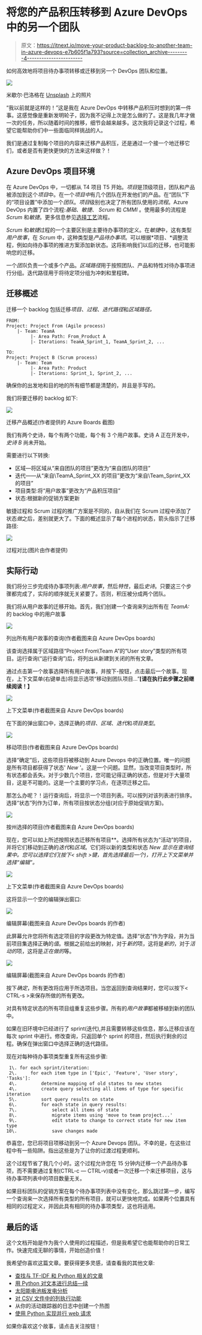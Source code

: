 # 将您的产品积压转移到 Azure DevOps 中的另一个团队

> 原文：<https://itnext.io/move-your-product-backlog-to-another-team-in-azure-devops-e7b605f1a793?source=collection_archive---------4----------------------->

如何高效地将项目待办事项转移或迁移到另一个 DevOps 团队和位置。

![](img/6dbe1f97632e3bc19b0a25a79f45dd82.png)

米歇尔·巴洛格在 [Unsplash](https://unsplash.com?utm_source=medium&utm_medium=referral) 上的照片

“我以前就是这样的！”这是我在 Azure DevOps 中转移产品积压时想到的第一件事。这感觉像是重新发明轮子，因为我不记得上次是怎么做的了。这是我几年才做一次的任务，所以随着时间的推移，细节会越来越多。这次我将记录这个过程，希望它能帮助你们中一些面临同样挑战的人。

我们是通过复制每个项目的内容来迁移产品积压，还是通过一个接一个地迁移它们，或者是否有更快更快的方法来这样做？！

## Azure DevOps 项目环境

在 Azure DevOps 中，一切都从 T4 项目 T5 开始。*项目*是顶级项目，团队和产品被添加到这个*项目*中。在一个*项目中*有几个团队在开发他们的产品。在“团队”下的“项目设置”中添加一个*团队*。*项目*级别也决定了所有团队使用的*流程*。Azure DevOps 内置了四个流程:*基础*、*敏捷*、 *Scrum* 和 *CMMI* 。使用最多的流程是 *Scrum* 和*敏捷*。更多信息参见[选择工艺](https://learn.microsoft.com/en-us/azure/devops/boards/work-items/guidance/choose-process?view=azure-devops&tabs=agile-process)流程。

*Scrum* 和*敏捷*过程的一个主要区别是主要待办事项的定义。在*敏捷*中，这有类型*用户故事*，在 *Scrum* 中，这种类型是*产品待办事项*。可以根据*项目、*调整流程，例如向待办事项的推进方案添加新状态。这将影响我们以后的迁移，也可能影响您的迁移。

一个*团队*负责一个或多个产品。*区域路径*用于按照团队、产品和特性对待办事项进行分组。迭代路径用于将待定项分组为冲刺和里程碑。

## 迁移概述

迁移一个 backlog 包括迁移*项目*、*过程*、*迭代路径*和*区域路径。*

```
FROM:
Project: Project From (Agile process)
    |- Team: TeamA
         |- Area Path: From_Product A
         |- Iterations: TeamA_Sprint_1, TeamA_Sprint_2, ...

TO:
Project: Project B (Scrum process)
    |- Team: Team
         |- Area Path: Product
         |- Iterations: Sprint_1, Sprint_2, ...
```

确保你的出发地和目的地的所有细节都是清楚的，并且是手写的。

我们将要迁移的 backlog 如下:

![](img/0f88df0403960971151a4ea0f0acec29.png)

迁移产品概述(作者提供的 Azure Boards 截图)

我们有两个史诗，每个有两个功能，每个有 3 个用户故事。史诗 A 正在开发中，*史诗 B* 尚未开始。

需要进行以下转换:

*   区域—将区域从“来自团队的项目”更改为“来自团队的项目”
*   迭代——从“来自\TeamA_Sprint_XX 的项目”更改为“来自\Team_Sprint_XX 的项目”
*   项目类型:将“用户故事”更改为“产品积压项目”
*   状态:根据新的促销方案更新

敏捷过程和 Scrum 过程的推广方案是不同的，自从我们在 Scrum 过程中添加了状态*做*之后，差别就更大了。下面的概述显示了每个进程的状态，箭头指示了迁移路径:

![](img/34285999b46caf3c2e4535646cd19b72.png)

过程对比(图片由作者提供)

## 实际行动

我们将分三步完成待办事项列表:*用户故事*，然后*特性*，最后*史诗*。只要这三个步骤都完成了，实际的顺序就无关紧要了。否则，积压被分成两个团队。

我们将从用户故事的迁移开始。首先，我们创建一个查询来列出所有在 *TeamA:* 的 backlog 中的用户故事

![](img/6ad1a3d915274a1826ba3918e782d345.png)

列出所有用户故事的查询(作者截图来自 Azure DevOps boards)

该查询选择属于区域路径“Project From\Team A”的“User story”类型的所有项目。运行查询(“运行查询”)后，将列出从新建到关闭的所有文章。

通过点击第一个故事选择所有用户故事，并按下<shift>-按钮，点击最后一个故事。现在，上下文菜单(右键单击)将显示选项“移动到团队项目...”**[请在执行此步骤之前继续阅读！】**</shift>

![](img/11f48ea961df2c5b01c4ff54069a9324.png)

上下文菜单(作者截图来自 Azure DevOps boards)

在下面的弹出窗口中，选择正确的*项目*、*区域*、*迭代*和*项目类型*。

![](img/21198cd60e315ff95f567e7b67c4658a.png)

移动项目(作者截图来自 Azure DevOps boards)

选择“确定”后，这些项目将被移动到 Azure Devops 中的正确位置。唯一的问题是所有项目都获得了状态' *New* '。这是一个问题。显然，当改变项目类型时，所有状态都会丢失。对于少数几个项目，您可能记得正确的状态，但是对于大量项目，这是不可能的。这是一个主要的学习点，在逐项迁移之后。

那怎么办呢？！运行查询后，将显示一个项目列表。可以按列对该列表进行排序。选择“状态”列作为订单，所有项目按状态分组(对应于原始促销方案)。

![](img/c26dd062c8860deba006741f4ca9a98e.png)

按州选择的项目(作者截图来自 Azure DevOps boards)

现在，您可以如上所述按照状态迁移所有项目**。选择所有状态为“活动”的项目，并将它们移动到正确的*迭代*和*区域*。它们将以新的类型和状态 *New 显示在查询结果中。*您可以选择它们(按下< shift >键，首先选择最后一个)，打开上下文菜单并选择“编辑”。**

![](img/94d59b980952715442b3f6057a9327b9.png)

上下文菜单(作者截图来自 Azure DevOps boards)

这将显示一个空的编辑弹出窗口:

![](img/4556f955800763dbc306217591502330.png)

编辑屏幕(截图来自 Azure DevOps boards 的作者)

此屏幕允许您将所有选定项目的字段更改为特定值。选择“状态”作为字段，并为当前项目集选择正确的*值*。根据之前给出的映射，对于*新的*项，这将是*新的*，对于*活动的*项，这将是*正在做的*等。

![](img/ae098660ffd72c5760f1eed0f219e6a1.png)

编辑屏幕(截图来自 Azure DevOps boards 的作者)

按下*确定*，所有更改将应用于所选项目。当您返回到查询结果时，您可以按下< CTRL-s >来保存所做的所有更改。

对具有特定状态的所有项目组重复这些步骤。所有的*用户故事*都被移植到新的团队中。

如果在旧环境中已经进行了 sprint(迭代),并且需要转移这些信息，那么迁移应该在每次 sprint 中进行。修改查询，只返回单个 sprint 的项目，然后执行剩余的过程。确保在弹出窗口中选择正确的迭代路径。

现在对每种待办事项类型重复所有这些步骤:

```
 1\. for each sprint/iteration:
 2\.     for each item type in ['Epic', 'Feature', 'User story', 'Tasks']:
 4\.         determine mapping of old states to new states
 4\.         create query selecting all items of type for specific iteration
 5\.         sort query results on state
 6\.         for each state in query results:
 7\.             select all items of state
 8\.             migrate items using 'move to team project...'
 9\.             edit state to change to correct state for new item type
10\.             save changes made
```

恭喜您，您已将项目项移动到另一个 Azure Devops 团队。不幸的是，在这些过程中有一些陷阱。指出这些是为了让你的过渡过程更顺利。

这个过程节省了我几个小时。这个过程允许您在 15 分钟内迁移一个产品待办事项，而不需要通过复制(CTRL-c — CTRL-v)或者一次迁移一个来迁移项目，这与待办事项列表中的项目数量无关。

如果目标团队的促销方案在每个待办事项列表中没有变化，那么跳过第一步，编写一个查询来一次选择所有类型的所有项目，就可以更快地完成。如果两个位置具有相同的过程定义，并因此具有相同的待办事项类型，这也将适用。

## 最后的话

这个文档开始是作为我个人使用的过程描述，但是我希望它也能帮助你的日常工作。快速完成无聊的事情，开始创造价值！

我希望你喜欢这篇文章。要获得更多灵感，请查看我的其他文章:

*   [查找与 TF-IDF 和 Python 相关的文章](https://medium.com/towards-data-science/finding-related-articles-with-tf-idf-and-python-d6e1cd10f735)
*   [用 Python 对文本进行总结—续](https://medium.com/towards-data-science/summarize-a-text-with-python-continued-bbbbb5d37adb)
*   [太阳能电池板发电分析](https://towardsdatascience.com/solar-panel-power-generation-analysis-7011cc078900)
*   [对 CSV 文件中的列执行功能](https://towardsdev.com/perform-a-function-on-columns-in-a-csv-file-a889ef02ca03)
*   从你的活动跟踪器的日志中创建一个热图
*   [使用 Python 实现并行 web 请求](https://towardsdatascience.com/parallel-web-requests-in-python-4d30cc7b8989)

如果你喜欢这个故事，请点击关注按钮！